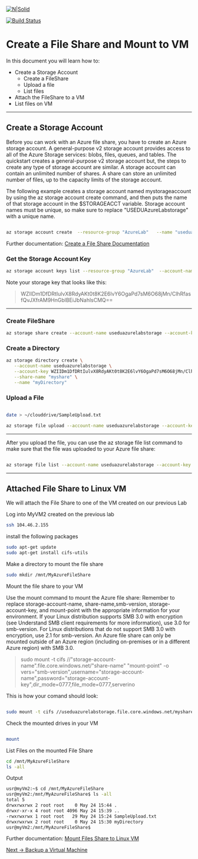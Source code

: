 [![N|Solid](https://cldup.com/dTxpPi9lDf.thumb.png)](https://nodesource.com/products/nsolid)

[![Build Status](https://travis-ci.org/joemccann/dillinger.svg?branch=master)](https://travis-ci.org/joemccann/dillinger)

# Create a File Share and Mount to VM

In this document you will learn how to:

- Create a Storage Account
  - Create a FileShare
  - Upload a file
  - List files  
- Attach the FileShare to a VM
- List files on VM

----

## Create a Storage Account

Before you can work with an Azure file share, you have to create an Azure storage account. A general-purpose v2 storage account provides access to all of the Azure Storage services: blobs, files, queues, and tables. The quickstart creates a general-purpose v2 storage account but, the steps to create any type of storage account are similar. A storage account can contain an unlimited number of shares. A share can store an unlimited number of files, up to the capacity limits of the storage account.

The following example creates a storage account named mystorageaccount  by using the az storage account create command, and then puts the name of that storage account in the $STORAGEACCT variable. Storage account names must be unique, so make sure to replace "USEDUAzureLabstorage" with a unique name.

```sh

az storage account create  --resource-group "AzureLab"   --name "useduazurelabstorage"  --location eastus2 --sku Standard_LRS --query "name" | tr -d '"'
```
Further documentation:  [Create a File Share Documentation]

### Get the Storage Account Key

```sh
az storage account keys list --resource-group "AzureLab"  --account-name useduazurelabstorage --query "[0].value" | tr -d '"'
```

Note your storage key that looks like this:
> WZIIDm1DfDRtIulvX8RdyAKt0t8K2E6lvY6OgaPd7sM6O68jMn/ClhRfasfQvJXfrAM9HnGblBEiJbNahlsCMQ==

----

### Create FileShare

```sh
az storage share create --account-name useduazurelabstorage --account-key WZIIDm1DfDRtIulvX8RdyAKt0t8K2E6lvY6OgaPd7sM6O68jMn/ClhRfasfQvJXfrAM9HnGblBEiJbNahlsCMQ== --name "myshare"
```

### Create a Directory

```sh
az storage directory create \
   --account-name useduazurelabstorage \
   --account-key WZIIDm1DfDRtIulvX8RdyAKt0t8K2E6lvY6OgaPd7sM6O68jMn/ClhRfasfQvJXfrAM9HnGblBEiJbNahlsCMQ== \
   --share-name "myshare" \
   --name "myDirectory"
```

### Upload a File

```bash

date > ~/clouddrive/SampleUpload.txt

az storage file upload --account-name useduazurelabstorage --account-key WZIIDm1DfDRtIulvX8RdyAKt0t8K2E6lvY6OgaPd7sM6O68jMn/lhRfasfQvJXfrAM9HnGblBEiJbNahlsCMQ== --share-name "myshare" --source "~/clouddrive/SampleUpload.txt" --path "myDirectory/SampleUpload.txt"

```  

----

After you upload the file, you can use the az storage file list command to make sure that the file was uploaded to your Azure file share:

```sh

az storage file list --account-name useduazurelabstorage --account-key WZIIDm1DfDRtIulvX8RdyAKt0t8K2E6lvY6OgaPd7sM6O68jMn/ClhRfasfQvJXfrAM9HnGblBEiJbNahlsCMQ== --share-name "myshare"   --path "myDirectory" --output table
```  
----

## Attached File Share to Linux VM

We will attach the File Share to one of the VM created on our previous Lab

Log into MyVM2 created on the previous lab

```sh
ssh 104.46.2.155
```

install the following packages

```sh
sudo apt-get update
sudo apt-get install cifs-utils
```

Make a directory to mount the file share

```sh
sudo mkdir /mnt/MyAzureFileShare
```

Mount the file share to your VM

Use the mount command to mount the Azure file share: Remember to replace storage-account-name, share-name,smb-version, storage-account-key, and mount-point with the appropriate information for your environment. If your Linux distribution supports SMB 3.0 with encryption (see Understand SMB client requirements for more information), use 3.0 for smb-version. For Linux distributions that do not support SMB 3.0 with encryption, use 2.1 for smb-version. An Azure file share can only be mounted outside of an Azure region (including on-premises or in a different Azure region) with SMB 3.0.

>sudo mount -t cifs //"storage-account-name".file.core.windows.net/"share-name" "mount-point" -o vers="smb-version",username="storage-account-name",password="storage-account-key",dir_mode=0777,file_mode=0777,serverino

This is how your comand should look:

```sh

sudo mount -t cifs //useduazurelabstorage.file.core.windows.net/myshare /mnt/MyAzureFileShare -o vers=3.0,username=useduazurelabstorage,password=nuwwceasqU8Bph4deS/i4/4qZGr8fVEM1n7OvRTGt7zVMUWwALOedHXtQ1hUJ1QXp5czRK6+W/XQaC6dNRzLgw==,dir_mode=0777,file_mode=0777,serverino
```  
Check the mounted drives in your VM

```sh

mount
```

List Files on the mounted File Share

```sh
cd /mnt/MyAzureFileShare
ls -all
```

Output

```sh
usr@myVm2:~$ cd /mnt/MyAzureFileShare
usr@myVm2:/mnt/MyAzureFileShare$ ls -all
total 5
drwxrwxrwx 2 root root    0 May 24 15:44 .
drwxr-xr-x 4 root root 4096 May 24 15:39 ..
-rwxrwxrwx 1 root root   29 May 24 15:24 SampleUpload.txt
drwxrwxrwx 2 root root    0 May 24 15:30 myDirectory
usr@myVm2:/mnt/MyAzureFileShare$
```

Further documentation: [Mount Files Share to Linux VM]

[Next -> Backup a Virtual Machine]

[Create a File Share Documentation]: <https://docs.microsoft.com/en-us/azure/storage/files/storage-how-to-use-files-cli>
[Mount Files Share to Linux VM]: <https://docs.microsoft.com/en-us/azure/storage/files/storage-how-to-use-files-linux>
[Next -> Backup a Virtual Machine]:<https://github.com/MarchingBug/AzureFundamentals/blob/master/Backup/BackupVM.md>
